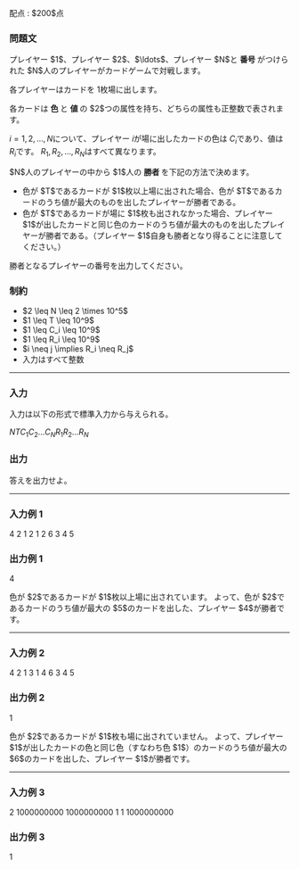 
<div>

<span>

<span>

<p>
配点 : $200$点
</p>

<div>

<section>

### **問題文**

<p>
プレイヤー $1$、プレイヤー $2$、$\ldots$、プレイヤー $N$と
<strong>
番号
</strong>
がつけられた $N$人のプレイヤーがカードゲームで対戦します。

各プレイヤーはカードを $1$枚場に出します。
</p>

<p>
各カードは
<strong>
色
</strong>
と
<strong>
値
</strong>
の $2$つの属性を持ち、どちらの属性も正整数で表されます。

$i = 1, 2, \ldots, N$について、プレイヤー $i$が場に出したカードの色は $C_i$であり、値は $R_i$です。
$R_1, R_2, \ldots, R_N$はすべて異なります。
</p>

<p>
$N$人のプレイヤーの中から $1$人の
<strong>
勝者
</strong>
を下記の方法で決めます。
</p>

<ul>

<li>
色が $T$であるカードが $1$枚以上場に出された場合、色が $T$であるカードのうち値が最大のものを出したプレイヤーが勝者である。
</li>

<li>
色が $T$であるカードが場に $1$枚も出されなかった場合、プレイヤー $1$が出したカードと同じ色のカードのうち値が最大のものを出したプレイヤーが勝者である。（プレイヤー $1$自身も勝者となり得ることに注意してください。）
</li>

</ul>

<p>
勝者となるプレイヤーの番号を出力してください。
</p>

</section>

</div>

<div>

<section>

### **制約**

<ul>

<li>
$2 \leq N \leq 2 \times 10^5$
</li>

<li>
$1 \leq T \leq 10^9$
</li>

<li>
$1 \leq C_i \leq 10^9$
</li>

<li>
$1 \leq R_i \leq 10^9$
</li>

<li>
$i \neq j \implies R_i \neq R_j$
</li>

<li>
入力はすべて整数
</li>

</ul>

</section>

</div>

---

<div>

<div>

<section>

### **入力**

<p>
入力は以下の形式で標準入力から与えられる。
</p>

<div>

$N$$T$$C_1$$C_2$$\ldots$$C_N$$R_1$$R_2$$\ldots$$R_N$
</div>

</section>

</div>

<div>

<section>

### **出力**

<p>
答えを出力せよ。
</p>

</section>

</div>

</div>

---

<div>

<section>

### **入力例 1**

<div>

4 2
1 2 1 2
6 3 4 5

</div>

</section>

</div>

<div>

<section>

### **出力例 1**

<div>

4

</div>

<p>
色が $2$であるカードが $1$枚以上場に出されています。
よって、色が $2$であるカードのうち値が最大の $5$のカードを出した、プレイヤー $4$が勝者です。
</p>

</section>

</div>

---

<div>

<section>

### **入力例 2**

<div>

4 2
1 3 1 4
6 3 4 5

</div>

</section>

</div>

<div>

<section>

### **出力例 2**

<div>

1

</div>

<p>
色が $2$であるカードが $1$枚も場に出されていません。
よって、プレイヤー $1$が出したカードの色と同じ色（すなわち色 $1$）のカードのうち値が最大の $6$のカードを出した、プレイヤー $1$が勝者です。
</p>

</section>

</div>

---

<div>

<section>

### **入力例 3**

<div>

2 1000000000
1000000000 1
1 1000000000

</div>

</section>

</div>

<div>

<section>

### **出力例 3**

<div>

1

</div>

</section>

</div>

</span>

</span>

</div>
